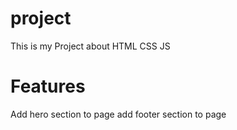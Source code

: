 # project
This is my Project about HTML CSS JS
# Features
Add hero section to page 
add footer section to page